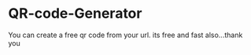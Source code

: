 # QR-code-Generator
You can create a free qr code from your url. its free and fast also...thank you

